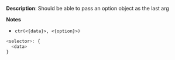 __Description__: Should be able to pass an option object as the last arg

__Notes__

+ `ctr(<{data}>, <{option}>)`

```js
<selector>: {
  <data>
}
```

